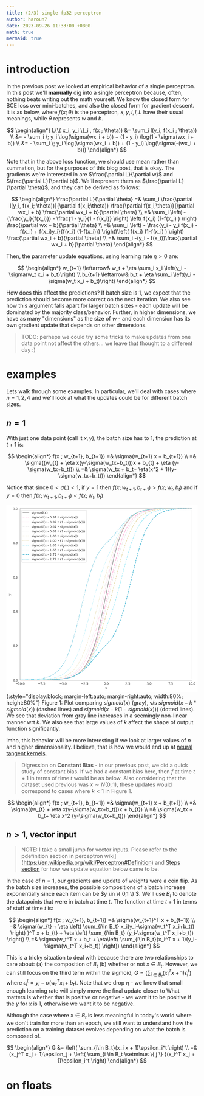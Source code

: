 ```yaml
---
title: (2/3) single fp32 perceptron
author: haroun7
date: 2023-09-26 11:33:00 +0800
math: true
mermaid: true
---
```


# introduction
In the previous post we looked at empirical behavior of a single perceptron. In this post we'll **manually** dig into a single perceptron because, often, nothing beats writing out the math yourself. We know the closed form for BCE loss over mini-batches, and also the closed form for gradient descent. It is as below, where $f(x; \theta)$ is the perceptron, $x,y,i,l,L$ have their usual meanings, while $\theta$ represents $w$ and $b$.

$$
\begin{align*}
L(\{ x_i, y_i \}_i , f(x ; \theta)) &= \sum_i l(y_i, f(x_i ; \theta))
\\  &= - \sum_i \; y_i \log(\sigma(wx_i + b)) + (1 - y_i) \log(1 - \sigma(wx_i + b))
\\  &= - \sum_i \; y_i \log(\sigma(wx_i + b)) + (1 - y_i) \log(\sigma(-(wx_i + b)))
\end{align*}
$$

Note that in the above loss function, we should use mean rather than summation, but for the purposes of this blog post, that is okay. The gradients we're interested in are $\frac{\partial L}{\partial w}$ and $\frac{\partial L}{\partial b}$. We'll represent them as $\frac{\partial L}{\partial \theta}$, and they can be derived as follows:

$$
\begin{align*}
\frac{\partial L}{\partial \theta} =& \sum_i \frac{\partial l(y_i, f(x_i; \theta))}{\partial f(x_i;\theta)} \frac{\partial f(x_i;\theta)}{\partial wx_i + b} \frac{\partial wx_i + b}{\partial \theta}
\\ =& \sum_i \left( - (\frac{y_i}{f(x_i)}) - \frac{1 - y_i}{1 - f(x_i)} \right) \left( f(x_i) (1-f(x_i) ) \right) \frac{\partial wx + b}{\partial \theta}
\\ =& \sum_i \left( - \frac{y_i - y_i f(x_i) - f(x_i) + f(x_i)y_i}{f(x_i) (1-f(x_i))} \right)\left( f(x_i) (1-f(x_i) ) \right) \frac{\partial wx_i + b}{\partial \theta}
\\ =& \sum_i -(y_i - f(x_i))\frac{\partial wx_i + b}{\partial \theta}
\end{align*}
$$


Then, the parameter update equations, using learning rate $\eta > 0$ are:

$$
\begin{align*}
w_{t+1} \leftarrow& w_t + \eta \sum_i x_i \left(y_i - \sigma(w_t x_i + b_t)\right)
\\ b_{t+1} \leftarrow& b_t + \eta \sum_i \left(y_i - \sigma(w_t x_i + b_t)\right)
\end{align*}
$$

How does this affect the predictions? If batch size is 1, we expect that the prediction should become more correct on the next iteration. We also see how this argument falls apart for larger batch sizes - each update will be dominated by the majority class/behavior. Further, in higher dimensions, we have as many "dimensions" as the size of $w$ - and each dimension has its own gradient update that depends on other dimensions.

> TODO: perheps we could try some tricks to make updates from one data point not affect the others... we leave that thought to a different day :)

# examples
Lets walk through some examples. In particular, we'll deal with cases where $n=1,2,4$ and we'll look at what the updates could be for different batch sizes.

## $n=1$
With just one data point (call it $x,y$), the batch size has to 1, the prediction at $t+1$ is:

$$
\begin{align*}
f(x ; w_{t+1}, b_{t+1}) =& \sigma(w_{t+1} x + b_{t+1})
\\ =& \sigma((w_{t} + \eta x(y-\sigma(w_tx+b_t)))x + b_{t} + \eta (y-\sigma(w_tx+b_t)))
\\ =& \sigma(w_tx + b_t+ \eta(x^2 + 1)(y-\sigma(w_tx+b_t)))
\end{align*}
$$

Notice that since $0 \lt \sigma(.) \lt 1$, if $y=1$ then $f(x; w_{t+1}, b_{t+1}) \gt f(x; w_{t}, b_{t})$ and if $y=0$ then $f(x; w_{t+1}, b_{t+1}) \lt f(x; w_{t}, b_{t})$

![f(x; \theta_t) and f(x; \theta_t+1)](/assets/images/perceptron2/sigmas.png){:style="display:block; margin-left:auto; margin-right:auto; width:80%; height:80%"}
Figure 1: Plot comparing $sigmoid(x)$ (gray), v/s $sigmoid(x - k * sigmoid(x))$ (dashed lines) and $sigmoid(x - k (1-sigmoid(x)))$ (dotted lines). We see that deviation from gray line increases in a seemingly non-linear manner wrt $k$. We also see that large values of $k$ affect the shape of output function significantly.

imho, this behavior will be more interesting if we look at larger values of $n$ and higher dimensionality. I believe, that is how we would end up at [neural tangent kernels](https://en.wikipedia.org/wiki/Neural_tangent_kernel).

> Digression on **Constant Bias** - in our previous post, we did a quick study of constant bias. If we had a constant bias here, then $f$ at time $t+1$ in terms of time $t$ would be as below. Also considering that the dataset used previous was $x \sim N(0, 1)$, these updates would correspond to cases where $k<1$ in Figure 1.

$$
\begin{align*}
f(x ; w_{t+1}, b_{t+1}) =& \sigma(w_{t+1} x + b_{t+1})
\\ =& \sigma((w_{t} + \eta x(y-\sigma(w_tx+b_t)))x + b_{t})
\\ =& \sigma(w_tx + b_t+ \eta x^2 (y-\sigma(w_tx+b_t)))
\end{align*}
$$



## $n>1$, vector input
> NOTE: I take a small jump for vector inputs. Please refer to the pdefinition section in perceptron wiki](https://en.wikipedia.org/wiki/Perceptron#Definition) and [Steps section](https://en.wikipedia.org/wiki/Perceptron#Steps) for how we update equation below came to be.

In the case of $n=1$, our gradients and update of weights were a coin flip. As the batch size increases, the possible compositions of a batch increase exponentially since each item can be $y \in \\{ 0,1 \\} $. We'll use $B_t$ to denote the datapoints that were in batch at time $t$. The function at time $t+1$ in terms of stuff at time $t$ is:

$$
\begin{align*}
f(x ; w_{t+1}, b_{t+1}) =& \sigma(w_{t+1}^T x + b_{t+1})
\\ =& \sigma((w_{t} + \eta \left( \sum_{i\in B_t} x_i(y_i-\sigma(w_t^T x_i+b_t)) \right) )^T x + b_{t} + \eta \left( \sum_{i\in B_t} (y_i-\sigma(w_t^T x_i+b_t)) \right))
\\ =& \sigma(w_t^T x + b_t + \eta\left( \sum_{i\in B_t}(x_i^T x + 1)(y_i-\sigma(w_t^T x_i+b_t)) \right))
\end{align*}
$$

This is a tricky situation to deal with because there are two relationships to care about: (a) the composition of $B_t$ (b) whether or not $x \in B_t$. However, we can still focus on the third term within the sigmoid, $G=\left( \sum_{i\in B_t}(x_i^T x + 1)\epsilon_i^t \right)$ where $\epsilon_i^t=y_i-\sigma(w_t^T x_i+b_t)$. Note that we drop $\eta$ - we know that small enough learning rate will simply move the final update closer to What matters is whether that is positive or negative - we want it to be positive if the $y$ for $x$ is 1, otherwise we want it to be negative.

Although the case where $x\in B_t$ is less meaningful in today's world where we don't train for more than an epoch, we still want to understand how the prediction on a training dataset evolves depending on what the batch is composed of.

$$
\begin{align*}
G &= \left( \sum_{i\in B_t}(x_i x + 1)\epsilon_i^t \right)
\\ =& (x_j^T x_j + 1)\epsilon_j + \left( \sum_{i \in B_t \setminus \{ j \} }(x_i^T x_j + 1)\epsilon_i^t \right)
\end{align*}
$$

# on floats